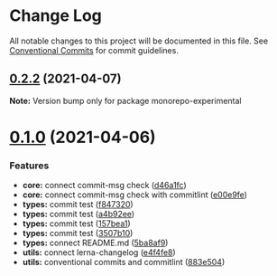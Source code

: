 # Change Log

All notable changes to this project will be documented in this file.
See [Conventional Commits](https://conventionalcommits.org) for commit guidelines.

## [0.2.2](https://github.com/dvakatsiienko/monorepo-experimental/compare/v0.2.1...v0.2.2) (2021-04-07)

**Note:** Version bump only for package monorepo-experimental





# [0.1.0](https://github.com/dvakatsiienko/monorepo-experimental/compare/v0.0.2...v0.1.0) (2021-04-06)


### Features

* **core:** connect commit-msg check ([d46a1fc](https://github.com/dvakatsiienko/monorepo-experimental/commit/d46a1fc5ae06f46d50b1853c56b4c3372406dbe0))
* **core:** connect commit-msg check with commitlint ([e00e9fe](https://github.com/dvakatsiienko/monorepo-experimental/commit/e00e9fe2a9fe545017184f7db434d71973cfaaa0))
* **types:** commit test ([f847320](https://github.com/dvakatsiienko/monorepo-experimental/commit/f847320e2055ca1fd7e0c720bc55f072a54f9958))
* **types:** commit test ([a4b92ee](https://github.com/dvakatsiienko/monorepo-experimental/commit/a4b92ee2c66ce874a7c7b16bfd60d39f1b645fe5))
* **types:** commit test ([157bea1](https://github.com/dvakatsiienko/monorepo-experimental/commit/157bea1903ba9b62d011aa88e0f1c50c1ab77901))
* **types:** commit test ([3507b10](https://github.com/dvakatsiienko/monorepo-experimental/commit/3507b10a1e004939676917ed52c4f71ed10b052e))
* **types:** connect README.md ([5ba8af9](https://github.com/dvakatsiienko/monorepo-experimental/commit/5ba8af9d09933bb62d8f4a11a06916c0389664a5))
* **utils:** connect lerna-changelog ([e4f4fe8](https://github.com/dvakatsiienko/monorepo-experimental/commit/e4f4fe8bb6ad80c5df6839b9f657d9a89d4f39aa))
* **utils:** conventional commits and commitlint ([883e504](https://github.com/dvakatsiienko/monorepo-experimental/commit/883e50484f4f4ac1e4b10585ef0c4c95716c0aab))
